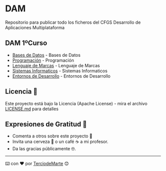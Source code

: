 # DAM
Repositorio para publicar todo los ficheros del CFGS Desarrollo de Aplicaciones Multiplataforma
## DAM 1ºCurso
* [Bases de Datos](https://www.todofp.es/que-estudiar/loe/informatica-comunicaciones/des-aplicaciones-multiplataforma.html) - Bases de Datos
* [Programación](https://www.todofp.es/que-estudiar/loe/informatica-comunicaciones/des-aplicaciones-multiplataforma.html) - Programación
* [Lenguaje de Marcas](https://www.todofp.es/que-estudiar/loe/informatica-comunicaciones/des-aplicaciones-multiplataforma.html) - Lenguaje de Marcas
* [Sistemas Informaticos](https://www.todofp.es/que-estudiar/loe/informatica-comunicaciones/des-aplicaciones-multiplataforma.html) - Sistemas Informaticos
* [Entornos de Desarrollo](https://www.todofp.es/que-estudiar/loe/informatica-comunicaciones/des-aplicaciones-multiplataforma.html) - Entornos de Desarrollo

## Licencia 📄

Este proyecto está bajo la Licencia (Apache License) - mira el archivo [LICENSE.md](LICENSE.md) para detalles

## Expresiones de Gratitud 🎁

* Comenta a otros sobre este proyecto 📢
* Invita una cerveza 🍺 o un café ☕ a mi profesor. 
* Da las gracias públicamente 🤓.

---
⌨️ con ❤️ por [TerciodeMarte](https://github.com/TerciodeMarte) 😊
